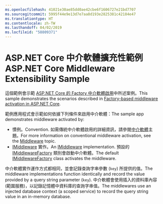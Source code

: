```yaml
---
ms.openlocfilehash: 41021e30ae85dd0ae42cbe6f1606727e21bd7707
ms.sourcegitcommit: 5995f44e9e13d7e7aa8d193e2825381c42184e47
ms.translationtype: HT
ms.contentlocale: zh-TW
ms.lasthandoff: 04/02/2019
ms.locfileid: "58809371"
---
```

# <a name="aspnet-core-middleware-extensibility-sample"></a><span data-ttu-id="f4a9b-101">ASP.NET Core 中介軟體擴充性範例</span><span class="sxs-lookup"><span data-stu-id="f4a9b-101">ASP.NET Core Middleware Extensibility Sample</span></span>

<span data-ttu-id="f4a9b-102">這個範例會示範 [ASP.NET Core 的 Factory 中介軟體啟用](https://docs.microsoft.com/aspnet/core/fundamentals/middleware/middleware-extensibility)中所述案例。</span><span class="sxs-lookup"><span data-stu-id="f4a9b-102">This sample demonstrates the scenarios described in [Factory-based middleware activation in ASP.NET Core](https://docs.microsoft.com/aspnet/core/fundamentals/middleware/middleware-extensibility).</span></span>

<span data-ttu-id="f4a9b-103">範例應用程式會示範如何依據下列條件來啟用中介軟體：</span><span class="sxs-lookup"><span data-stu-id="f4a9b-103">The sample app demonstrates middleware activated by:</span></span>

* <span data-ttu-id="f4a9b-104">慣例。</span><span class="sxs-lookup"><span data-stu-id="f4a9b-104">Convention.</span></span> <span data-ttu-id="f4a9b-105">如需傳統中介軟體啟用的詳細資訊，請參閱[中介軟體](https://docs.microsoft.com/aspnet/core/fundamentals/middleware/)主題。</span><span class="sxs-lookup"><span data-stu-id="f4a9b-105">For more information on conventional middleware activation, see the [Middleware](https://docs.microsoft.com/aspnet/core/fundamentals/middleware/) topic.</span></span>
* <span data-ttu-id="f4a9b-106">[IMiddleware](https://docs.microsoft.com/dotnet/api/microsoft.aspnetcore.http.imiddleware) 實作。</span><span class="sxs-lookup"><span data-stu-id="f4a9b-106">An [IMiddleware](https://docs.microsoft.com/dotnet/api/microsoft.aspnetcore.http.imiddleware) implementation.</span></span> <span data-ttu-id="f4a9b-107">預設的 [IMiddlewareFactory](https://docs.microsoft.com/dotnet/api/microsoft.aspnetcore.http.imiddlewarefactory) 類別會啟動中介軟體。</span><span class="sxs-lookup"><span data-stu-id="f4a9b-107">The default [IMiddlewareFactory](https://docs.microsoft.com/dotnet/api/microsoft.aspnetcore.http.imiddlewarefactory) class activates the middleware.</span></span>

<span data-ttu-id="f4a9b-108">中介軟體實作運作方式都相同，並會記錄查詢字串參數 (`key`) 所提供的值。</span><span class="sxs-lookup"><span data-stu-id="f4a9b-108">The middleware implementations function identically and record the value provided by a query string parameter (`key`).</span></span> <span data-ttu-id="f4a9b-109">中介軟體會使用插入的資料庫內容 (範圍服務)，以記錄記憶體中資料庫的查詢字串值。</span><span class="sxs-lookup"><span data-stu-id="f4a9b-109">The middlewares use an injected database context (a scoped service) to record the query string value in an in-memory database.</span></span>
